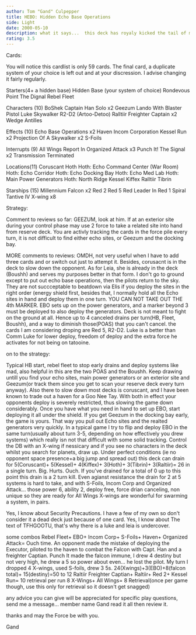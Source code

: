 ```yaml
---
author: Tom "Gand" Culpepper
title: HEBO: Hidden Echo Base Operations
side: Light
date: 2000-05-10
description: what it says...  this deck has royaly kicked the tail of most decks it has playtested against.  Very few weaknesses and very many strengths.  I like what this deck does even in the face of security precautions.
rating: 3.5
---
```

Cards: 

You will notice this cardlist is only 59 cards.  The final card, a duplicate system of your choice is left out and at your discression.  I advise changing it fairly regularly.

Starters(4+ a hidden base)
Hidden Base
(your system of choice)
Rondevous Point
The Dignal
Rebel Fleet

Characters (10)
BoShek
Captain Han Solo x2
Geezum
Lando With Blaster Pistol
Luke Skywalker
R2-D2 (Artoo-Detoo)
Ralltiir Freighter Captain x2
Wedge Antilles

Effects (10)
Echo Base Operations x2
Haven
Incom Corporation
Kessel Run x2
Projection Of A Skywalker x2
S-Foils

Interrupts (9)
All Wings Report In
Organized Attack x3
Punch It!
The Signal x2
Transmission Terminated

Locations(11)
Coruscant
Hoth
Hoth: Echo Command Center (War Room)
Hoth: Echo Corridor
Hoth: Echo Docking Bay
Hoth: Echo Med Lab
Hoth: Main Power Generators
Hoth: North Ridge
Kessel
Kiffex
Ralltiir
Tibrin

Starships (15)
Millennium Falcon x2
Red 2
Red 5
Red Leader In Red 1
Spiral
Tantive IV
X-wing x8



Strategy: 

Comment to reviews so far:  GEEZUM, look at him.  If at an exterior site during your control phase may use 2 force to take a related site into hand from reserve deck.  You are activly tracking the cards in the force pile every turn, it is not difficult to find either echo sites, or Geezum and the docking bay.

MORE comments to reviews:  OMDH, not very useful when I have to add three cards and or switch out just to attempt it.  Besides, corusacnt is in the deck to slow down the opponent.  As for Leia, she is already in the deck (Boushh) and serves my purposes better in that form.  I don't go to ground except to put out echo base operations, then the pilots return to the sky.  They are not succceptable to beatdown via Elis if you deploy the sites in the right order (energy shield first, besides that, I normally hold all the Echo sites in hand and deploy them in one turn.  YOU CAN NOT TAKE OUT THE 4th MARKER.  EBO sets up on the power generators, and a marker beyond 3 must be deployed to also deploy the generators.  Deck is not meant to fight on the ground at all.	Hence up to 4 canceled drains per turn(HB, Fleet, Boushh), and a way to diminish those(POAS) that you can't cancel.  the cards I am considering droping are Red 5, R2-D2.  Luke is a better than Comm Luke for lower deploy, freedom of deploy and the extra force he activates for not being on tatooine.

on to the strategy:

Typical HB start, rebel fleet to stop early drains and deploy systems like mad, also helpful in this are the two POAS and the Boushh.  Keep drawing untill you find your echo sites, main power generators or an exterior site and Geezum(or track them since you get to scan your reserve deck every turn anyway).  Also there to slow down most decks is coruscant, and I have been known to trade out a haven for a Goo Nee Tay.  With both in effect your opponents deploy is severely restricted, thus slowing the game down considerably.
Once you have what you need in hand to set up EBO, start deploying it all under the shield.  If you get Geezum in the docking bay early, the game is yours.  That way you pull out Echo sites and the realted generators very quickly.
In a typical game I try to flip and deploy EBO in the same turn(usually about turn 3-5, depending on how effectively you drew systems) which really isn not that difficult with some solid tracking.  Control the DB with an X-wing if nessicary and if you see no characters in the deck whilst you search for planets, draw up.
Under perfect conditions (ie no opponent space presence+a big jump and spread out) this deck can drain for 5(Coruscant)+ 5(Kessel)+ 4(Kiffex)+ 3(Hoth)+ 3(Tibrin)+ 3(Raltiir)= 26 in a single turn. Big. Hurts. Ouch.  If you've drained for a total of 0 up to this point this drain is a 2 turn kill.
Even agianst resistance the drain for 2 at 5 systems is hard to take, and with S-Foils, Incom Corp and Organized Attack... those power 6, ability 2, deploy free, force drian canceling, non unique so they are ready for All Wings X-wings are wonderful for swarming a system, in pairs.

Yes, I know about Security Precautions.  I have a few of my own so don't consider it a dead deck just because of one card.
Yes, I know about The text of TFHGOOTU, that's why there is a luke and leia is undercover.

some combos
Rebel Fleet+ EBO+ Incom Corp+ S-Foils+ Haven+ Organized Attack= Ouch time.
   An opponent made the mistake of deploying the Executor, piloted to the haven to combat the Falcon with Capt. Han and a freighter Captian. Punch It made the falcon immune, I drew 4 destiny but not very high, he drew a 5 so power about even... he lost the pilot.  My turn I dropped 4 X-wings, used S-foils, drew 3 5s.
   24(Xwings)+3(EBO)+8(falcon total)+ 15(destiny)=50 to 12
Raltiir Freighter Captian+ Raltiir+ Red 2+ Kessel Run= 10 retrieval per run
8 X-Wings+ All Wings= 8 Retrieval(once per game though, use this only for retrieval so it doesn't get snagged)


any advice you can give will be appreciated
for specific play questions, send me a message...  member name Gand
read it all then review it.

thanks and may the Force be with you.

Gand

